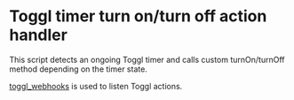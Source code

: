 Toggl timer turn on/turn off action handler
===

This script detects an ongoing Toggl timer and calls custom turnOn/turnOff method depending on the timer state.

[toggl_webhooks](https://github.com/Brads3290/toggl_webhooks) is used to listen Toggl actions.
